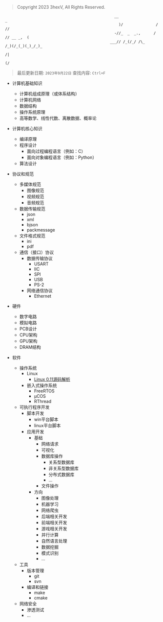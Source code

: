> Copyright 2023 3hexV, All Rights Reserved.
```
                                                  __                     _          
                                                    )/               /  //          
                                                  -//_  _  _.,      /  // __ _,  (  
                                                ___// /_(/_/ /\_    /_)(/_(_)(_)_/_)_
                                                                              /|     
                                                                            (/      
```
> 最后更新日期: `2023年9月22日`
> 查找内容: `Ctrl+F`


- 计算机基础知识
  - 计算机组成原理（或体系结构）
  - 计算机网络
  - 数据结构
  - 操作系统原理
  - 高等数学、线性代数、离散数据、概率论
- 计算机核心知识
  - 编译原理
  - 程序设计
    - 面向过程编程语言（例如：C）
    - 面向对象编程语言（例如：Python）
  - 算法设计

- 协议和规范
  - 多媒体规范
    - 图像规范
    - 视频规范
    - 音频规范
  - 数据传输规范
    - json
    - xml
    - bjson
    - packmessage
  - 文件格式规范
    - ini
    - pdf
  - 通信（接口）协议
    - 数据传输协议
      - USART
      - IIC
      - SPI
      - USB
      - PS-2
    - 网络通信协议
      - Ethernet
- 硬件
  - 数字电路
  - 模拟电路
  - PCB设计
  - CPU架构
  - GPU架构
  - DRAM结构
- 软件
  - 操作系统
    - Linux
      - [Linux 0.11源码解析](./linux%200.11源码解析.md)
    - 嵌入式操作系统
      - FreeRTOS
      - μCOS
      - RThread
  - 可执行程序开发
    - 脚本开发
      - win平台脚本
      - linux平台脚本
    - 应用开发
      - 基础
        - 网络请求
        - 可视化
        - 数据库操作
          - 关系型数据库
          - 非关系型数据库
          - 分布式数据库
          - ...
        - 文件操作
      - 方向
        - 图像处理
        - 机器学习
        - 网络爬虫
        - 后端相关开发
        - 前端相关开发
        - 游戏相关开发
        - 并行计算
        - 自然语言处理
        - 数据挖掘
        - 模式识别
        - ...
  - 工具
    - 版本管理
      - git
      - svn
    - 编译和链接
      - make
      - cmake
  - 网络安全 
    - 渗透测试
    - ...
